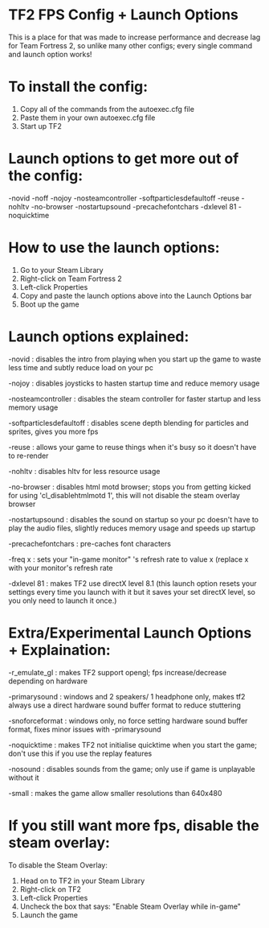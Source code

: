 # TF2 FPS Config + Launch Options

This is a place for that was made to increase performance and decrease lag for Team Fortress 2, so unlike many other configs; every single command and launch option works!

# To install the config:
  1) Copy all of the commands from the autoexec.cfg file
  2) Paste them in your own autoexec.cfg file
  2) Start up TF2


# Launch options to get more out of the config:

-novid -noff -nojoy -nosteamcontroller -softparticlesdefaultoff -reuse -nohltv -no-browser -nostartupsound -precachefontchars -dxlevel 81 -noquicktime


# How to use the launch options:
  1) Go to your Steam Library
  2) Right-click on Team Fortress 2
  3) Left-click Properties
  4) Copy and paste the launch options above into the Launch Options bar
  5) Boot up the game


# Launch options explained:

  -novid : disables the intro from playing when you start up the game to waste less time and subtly reduce load on your pc

  -nojoy : disables joysticks to hasten startup time and reduce memory usage

  -nosteamcontroller : disables the steam controller for faster startup and less memory usage

  -softparticlesdefaultoff : disables scene depth blending for particles and sprites, gives you more fps

  -reuse : allows your game to reuse things when it's busy so it doesn't have to re-render

  -nohltv : disables hltv for less resource usage

  -no-browser : disables html motd browser; stops you from getting kicked for using 'cl_disablehtmlmotd 1', this will not disable the steam overlay browser

  -nostartupsound : disables the sound on startup so your pc doesn't have to play the audio files, slightly reduces memory usage and speeds up startup

  -precachefontchars : pre-caches font characters

  -freq x : sets your "in-game monitor" 's refresh rate to value x (replace x with your monitor's refresh rate

  -dxlevel 81 : makes TF2 use directX level 8.1 (this launch option resets your settings every time you launch with it but it saves your set directX level, so you only need to launch it once.)


# Extra/Experimental Launch Options + Explaination:

  -r_emulate_gl : makes TF2 support opengl; fps increase/decrease depending on hardware

  -primarysound : windows and 2 speakers/ 1 headphone only, makes tf2 always use a direct hardware sound buffer format to reduce stuttering

  -snoforceformat : windows only, no force setting hardware sound buffer format, fixes minor issues with -primarysound

  -noquicktime : makes TF2 not initialise quicktime when you start the game; don't use this if you use the replay features

  -nosound : disables sounds from the game; only use if game is unplayable without it

  -small : makes the game allow smaller resolutions than 640x480


# If you still want more fps, disable the steam overlay:

  To disable the Steam Overlay:
  1) Head on to TF2 in your Steam Library
  2) Right-click on TF2
  3) Left-click Properties
  4) Uncheck the box that says: "Enable Steam Overlay while in-game"
  5) Launch the game
